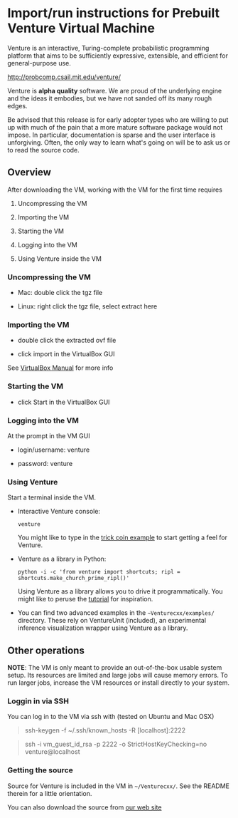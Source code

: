 Import/run instructions for Prebuilt Venture Virtual Machine
============================================================

Venture is an interactive, Turing-complete probabilistic programming
platform that aims to be sufficiently expressive, extensible, and
efficient for general-purpose use.

http://probcomp.csail.mit.edu/venture/

Venture is **alpha quality** software.  We are proud of the underlying
engine and the ideas it embodies, but we have not sanded off its many
rough edges.

Be advised that this release is for early adopter types who are
willing to put up with much of the pain that a more mature software
package would not impose.  In particular, documentation is sparse and
the user interface is unforgiving.  Often, the only way to learn
what's going on will be to ask us or to read the source code.

## Overview

After downloading the VM, working with the VM for the first time requires

1. Uncompressing the VM

1. Importing the VM

1. Starting the VM

1. Logging into the VM

1. Using Venture inside the VM

### Uncompressing the VM

- Mac: double click the tgz file

- Linux: right click the tgz file, select extract here

### Importing the VM

- double click the extracted ovf file

- click import in the VirtualBox GUI

See [VirtualBox Manual](https://www.virtualbox.org/manual/ch01.html#ovf) for more info

### Starting the VM

- click Start in the VirtualBox GUI

### Logging into the VM

At the prompt in the VM GUI

- login/username: venture

- password: venture

### Using Venture

Start a terminal inside the VM.

-   Interactive Venture console:

        venture

    You might like to type in the [trick coin
    example](http://probcomp.csail.mit.edu/venture/console-tutorial.html)
    to start getting a feel for Venture.

-   Venture as a library in Python:

        python -i -c 'from venture import shortcuts; ripl = shortcuts.make_church_prime_ripl()'

    Using Venture as a library allows you to drive it
    programmatically.  You might like to peruse the
    [tutorial](http://probcomp.csail.mit.edu/venture/library-tutorial.html) for inspiration.

-   You can find two advanced examples in the `~Venturecxx/examples/`
    directory.  These rely on VentureUnit (included), an experimental
    inference visualization wrapper using Venture as a library.

## Other operations

**NOTE**: The VM is only meant to provide an out-of-the-box usable
system setup.  Its resources are limited and large jobs will cause
memory errors.  To run larger jobs, increase the VM resources or
install directly to your system.

### Loggin in via SSH

You can log in to the VM via ssh with (tested on Ubuntu and Mac OSX)

> ssh-keygen -f ~/.ssh/known_hosts -R [localhost]:2222

> ssh -i vm_guest_id_rsa -p 2222 -o StrictHostKeyChecking=no venture@localhost

### Getting the source

Source for Venture is included in the VM in `~/Venturecxx/`.  See the
README therein for a little orientation.

You can also download the source from [our web
site](http://probcomp.csail.mit.edu/venture/)
